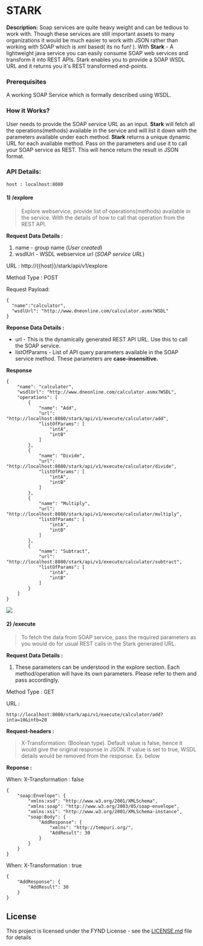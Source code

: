 # STARK

**Description:** Soap services are quite heavy weight and can be tedious to work with. Though these services are still important assets to many organizations it would be much easier to work with JSON rather than working with SOAP which is xml based( its no fun! ).
With **Stark** - A lightweight java service you can easily consume SOAP web services and transform it into REST APIs. Stark enables you to provide a SOAP WSDL URL and it returns you it's REST transformed end-points.


### Prerequisites

A working SOAP Service which is formally described using WSDL.

### How it Works?

User needs to provide the SOAP service URL as an input. **Stark** will fetch all the operations(methods) available in the service and will list it down with the parameters available under each method.
**Stark** returns a unique dynamic URL for each available method. Pass on the parameters and use it to call your SOAP service as REST. This will hence return the result in JSON format.

### API Details:

    host : localhost:8080

#### 1) /explore 
>   Explore webservice, provide list of operations(methods) available in the service. With the details of how to call that operation from the REST API.

**Request Data Details :**
1. name - group name (*User created*)
1. wsdlUrl  - WSDL webservice url (*SOAP service URL*)


URL : http://{{host}}/stark/api/v1/explore

Method Type : POST

Request Payload:
```
{
  "name":"calculator",
  "wsdlUrl": "http://www.dneonline.com/calculator.asmx?WSDL"
}
```

**Reponse Data Details :**

- url -  This is the dynamically generated REST API URL. Use this to call the SOAP service.
- listOfParams - List of API query parameters available in the SOAP service method. These parameters are **case-insensitive.**


**Response**
```
{
    "name": "calculater",
    "wsdlUrl": "http://www.dneonline.com/calculator.asmx?WSDL",
    "operations": [
        {
            "name": "Add",
            "url": "http://localhost:8080/stark/api/v1/execute/calculator/add",
            "listOfParams": [
                "intA",
                "intB"
            ]
        },
        {
            "name": "Divide",
            "url": "http://localhost:8080/stark/api/v1/execute/calculator/divide",
            "listOfParams": [
                "intA",
                "intB"
            ]
        },
        {
            "name": "Multiply",
            "url": "http://localhost:8080/stark/api/v1/execute/calculator/multiply",
            "listOfParams": [
                "intA",
                "intB"
            ]
        },
        {
            "name": "Subtract",
            "url": "http://localhost:8080/stark/api/v1/execute/calculator/subtract",
            "listOfParams": [
                "intA",
                "intB"
            ]
        }
    ]
}
```



[![](https://gitlab.com/fynd/SARS/blob/develop/src/main/resources/photos/explore.png)](https://gitlab.com/fynd/SARS/blob/develop/src/main/resources/photos/explore.png)








#### 2) /execute  
>   To fetch the data from SOAP service, pass the required parameters as you would do for usual REST calls in the Stark generated URL.

**Request Data Details :**
1. These parameters can be understood in the explore section. Each method/operation will have its own parameters. Please refer to them and pass accordingly. 

Method Type : GET

URL :
```
http://localhost:8080/stark/api/v1/execute/calculator/add?inta=10&intb=20
```
**Request-headers :**
> X-Transformation: (Boolean type). Default value is false, hence it would give the original response in JSON. If value is set to true, WSDL details would be removed from the response. Ex. below

**Reponse :**

When: X-Transformation : false
```
{
    "soap:Envelope": {
        "xmlns:xsd": "http://www.w3.org/2001/XMLSchema",
        "xmlns:soap": "http://www.w3.org/2003/05/soap-envelope",
        "xmlns:xsi": "http://www.w3.org/2001/XMLSchema-instance",
        "soap:Body": {
            "AddResponse": {
                "xmlns": "http://tempuri.org/",
                "AddResult": 30
            }
        }
    }
}
```


When: X-Transformation : true
```
{
    "AddResponse": {
        "AddResult": 30
    }
}
```





## License

This project is licensed under the FYND License - see the [LICENSE.md](LICENSE.md) file for details


